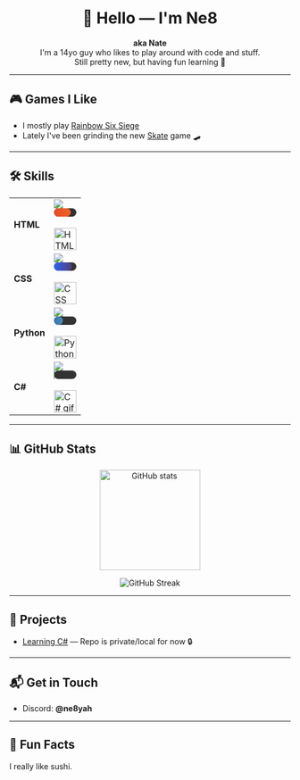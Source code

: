 <h1 align="center">👋 Hello — I'm Ne8</h1>

<p align="center">
  <b>aka Nate</b><br>
  I'm a 14yo guy who likes to play around with code and stuff.<br>
  Still pretty new, but having fun learning 🚀
</p>

---

<h2>🎮 Games I Like</h2>

- I mostly play <a href="https://www.ubisoft.com/en-us/game/rainbow-six/siege">Rainbow Six Siege</a>  
- Lately I've been grinding the new <a href="https://store.steampowered.com/app/3354750/skate/">Skate</a> game 🛹

---

<h2>🛠 Skills</h2>

<table>
  <tr>
    <td><b>HTML</b></td>
    <td>
      <img src="https://img.shields.io/badge/Level-75%25-e34c26?style=for-the-badge&logo=html5&logoColor=white" />
      <div style="background:#333; border-radius:8px; width:100%; height:15px;">
        <div style="background:linear-gradient(90deg,#e34c26,#f06529); height:100%; width:75%; border-radius:8px;"></div>
      </div>
      <br>
      <img src="https://media.giphy.com/media/QssGEmpkyEOhBCb7e1/giphy.gif" width="40px" alt="HTML gif"/>
    </td>
  </tr>
  <tr>
    <td><b>CSS</b></td>
    <td>
      <img src="https://img.shields.io/badge/Level-80%25-2965f1?style=for-the-badge&logo=css3&logoColor=white" />
      <div style="background:#333; border-radius:8px; width:100%; height:15px;">
        <div style="background:linear-gradient(90deg,#2965f1,#563d7c); height:100%; width:80%; border-radius:8px;"></div>
      </div>
      <br>
      <img src="https://media.giphy.com/media/fsEaZldNC8A1PJ3mwp/giphy.gif" width="40px" alt="CSS gif"/>
    </td>
  </tr>
  <tr>
    <td><b>Python</b></td>
    <td>
      <img src="https://img.shields.io/badge/Level-40%25-3776ab?style=for-the-badge&logo=python&logoColor=white" />
      <div style="background:#333; border-radius:8px; width:100%; height:15px;">
        <div style="background:linear-gradient(90deg,#3776ab,#4b8bbe); height:100%; width:40%; border-radius:8px;"></div>
      </div>
      <br>
      <img src="https://media.giphy.com/media/KAq5w47R9rmTuvWOWa/giphy.gif" width="40px" alt="Python gif"/>
    </td>
  </tr>
  <tr>
    <td><b>C#</b></td>
    <td>
      <img src="https://img.shields.io/badge/Level-2%25-178600?style=for-the-badge&logo=csharp&logoColor=white" />
      <div style="background:#333; border-radius:8px; width:100%; height:15px;">
        <div style="background:linear-gradient(90deg,#178600,#2c3e50); height:100%; width:2%; border-radius:8px;"></div>
      </div>
      <br>
      <img src="https://media.giphy.com/media/ln7z2eWriiQAllfVcn/giphy.gif" width="40px" alt="C# gif"/>
    </td>
  </tr>
</table>

---

<h2>📊 GitHub Stats</h2>

<p align="center">
  <img src="https://github-readme-stats.vercel.app/api?username=Ne8yah&show_icons=true&theme=tokyonight" alt="GitHub stats" height="180"/>
</p>

<p align="center">
  <img src="https://streak-stats.demolab.com?user=Ne8yah&theme=tokyonight&hide_border=true" alt="GitHub Streak"/>
</p>



---

<h2>📂 Projects</h2>

- <a href="https://github.com/Ne8yah/">Learning C#</a> — Repo is private/local for now 🔒

---

<h2>📬 Get in Touch</h2>

- Discord: **@ne8yah**

---

<h2>🍣 Fun Facts</h2>

<p>
  I really like sushi.
</p>


